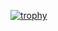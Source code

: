 [![trophy](https://github-profile-trophy.vercel.app/shoober420=ryo-ma&theme=onedark)](https://github.com/ryo-ma/github-profile-trophy)
